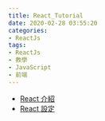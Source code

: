 ```yaml
---
title: React_Tutorial
date: 2020-02-28 03:55:20
categories:
- ReactJs
tags:
- ReactJs
- 教學
- JavaScript
- 前端
---
```


* [React 介紹](/ReactIntro)
* [React 設定](/react-setting)
